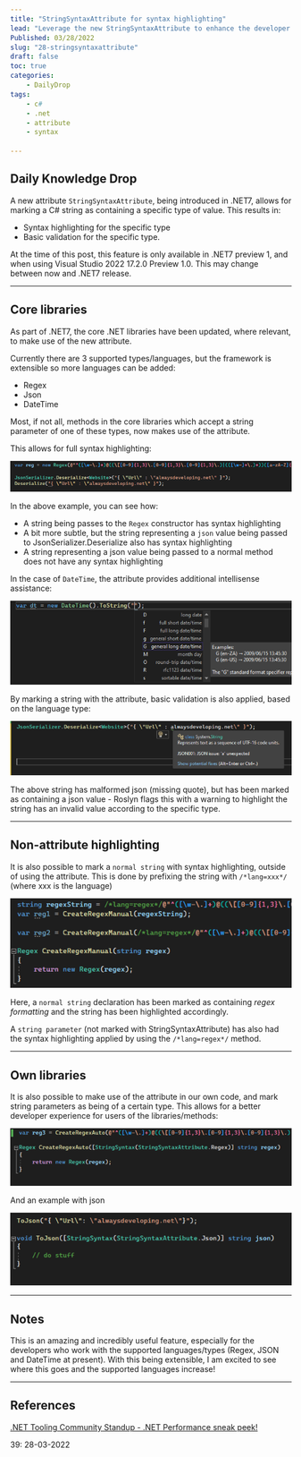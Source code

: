 ```yaml
---
title: "StringSyntaxAttribute for syntax highlighting"
lead: "Leverage the new StringSyntaxAttribute to enhance the developer experience"
Published: 03/28/2022
slug: "28-stringsyntaxattribute"
draft: false
toc: true
categories:
    - DailyDrop
tags:
    - c#
    - .net
    - attribute
    - syntax

---
```


## Daily Knowledge Drop

A new attribute `StringSyntaxAttribute`, being introduced in .NET7, allows for marking a C# string as containing a specific type of value. This results in:
- Syntax highlighting for the specific type
- Basic validation for the specific type.

At the time of this post, this feature is only available in .NET7 preview 1, and when using Visual Studio 2022 17.2.0 Preview 1.0. This may change between now and .NET7 release.

---

## Core libraries

As part of .NET7, the core .NET libraries have been updated, where relevant, to make use of the new attribute.

Currently there are 3 supported types/languages, but the framework is extensible so more languages can be added:
- Regex
- Json
- DateTime

Most, if not all, methods in the core libraries which accept a string parameter of one of these types, now makes use of the attribute.

This allows for full syntax highlighting:

![Regex and Json example](1.core-libraries.png)

In the above example, you can see how:
- A string being passes to the `Regex` constructor has syntax highlighting
- A bit more subtle, but the string representing a `json` value being passed to JsonSerializer.Deserialize also has syntax highlighting
- A string representing a json value being passed to a normal method does not have any syntax highlighting

In the case of `DateTime`, the attribute provides additional intellisense assistance:

![DateTime information](2.core-datetime.png)

By marking a string with the attribute, basic validation is also applied, based on the language type:

![JSON syntax error/warning](4.syntax-error.png)

The above string has malformed json (missing quote), but has been marked as containing a json value - Roslyn flags this with a warning to highlight the string has an invalid value according to the specific type.

---

## Non-attribute highlighting

It is also possible to mark a `normal string` with syntax highlighting, outside of using the attribute. This is done by prefixing the string with `/*lang=xxx*/` (where xxx is the language)

![Non-attribute usage](3.non-attribute.png)

Here, a `normal string` declaration has been marked as containing _regex formatting_ and the string has been highlighted accordingly.  

A `string parameter` (not marked with StringSyntaxAttribute) has also had the syntax highlighting applied by using the `/*lang=regex*/` method.


---

## Own libraries

It is also possible to make use of the attribute in our own code, and mark string parameters as being of a certain type. This allows for a better developer experience for users of the libraries/methods:

![Attribute usage in own method](5.own-method.png)

And an example with json

![Attribute usage with json string](6.own-json.png)

---

## Notes

This is an amazing and incredibly useful feature, especially for the developers who work with the supported languages/types (Regex, JSON and DateTime at present). With this being extensible, I am excited to see where this goes and the supported languages increase!

---

## References

[.NET Tooling Community Standup - .NET Performance sneak peek!](https://www.youtube.com/watch?v=rwfNDyBBgks)

<?# DailyDrop ?>39: 28-03-2022<?#/ DailyDrop ?>
